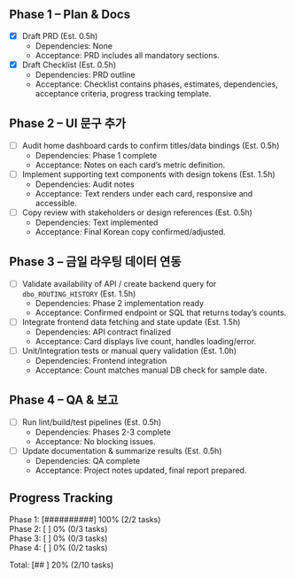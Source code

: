 ## Phase 1 – Plan & Docs
- [x] Draft PRD (Est. 0.5h)  
  - Dependencies: None  
  - Acceptance: PRD includes all mandatory sections.
- [x] Draft Checklist (Est. 0.5h)  
  - Dependencies: PRD outline  
  - Acceptance: Checklist contains phases, estimates, dependencies, acceptance criteria, progress tracking template.

## Phase 2 – UI 문구 추가
- [ ] Audit home dashboard cards to confirm titles/data bindings (Est. 0.5h)  
  - Dependencies: Phase 1 complete  
  - Acceptance: Notes on each card’s metric definition.
- [ ] Implement supporting text components with design tokens (Est. 1.5h)  
  - Dependencies: Audit notes  
  - Acceptance: Text renders under each card, responsive and accessible.
- [ ] Copy review with stakeholders or design references (Est. 0.5h)  
  - Dependencies: Text implemented  
  - Acceptance: Final Korean copy confirmed/adjusted.

## Phase 3 – 금일 라우팅 데이터 연동
- [ ] Validate availability of API / create backend query for `dbo_ROUTING_HISTORY` (Est. 1.5h)  
  - Dependencies: Phase 2 implementation ready  
  - Acceptance: Confirmed endpoint or SQL that returns today’s counts.
- [ ] Integrate frontend data fetching and state update (Est. 1.5h)  
  - Dependencies: API contract finalized  
  - Acceptance: Card displays live count, handles loading/error.
- [ ] Unit/Integration tests or manual query validation (Est. 1.0h)  
  - Dependencies: Frontend integration  
  - Acceptance: Count matches manual DB check for sample date.

## Phase 4 – QA & 보고
- [ ] Run lint/build/test pipelines (Est. 0.5h)  
  - Dependencies: Phases 2-3 complete  
  - Acceptance: No blocking issues.
- [ ] Update documentation & summarize results (Est. 0.5h)  
  - Dependencies: QA complete  
  - Acceptance: Project notes updated, final report prepared.

## Progress Tracking

Phase 1: [##########] 100% (2/2 tasks)  
Phase 2: [          ] 0% (0/3 tasks)  
Phase 3: [          ] 0% (0/3 tasks)  
Phase 4: [          ] 0% (0/2 tasks)

Total: [##        ] 20% (2/10 tasks)
